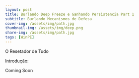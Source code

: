 ```yaml
---
layout: post
title: Burlando Deep Freeze e Ganhando Persistencia Part 1
subtitle: Burlando Mecanismos de Defesa
cover-img: /assets/img/path.jpg
thumbnail-img: /assets/img/deep.png
share-img: /assets/img/path.jpg
tags: [WinPE]
---
```


O Resetador de Tudo

Introdução:

Coming Soon








